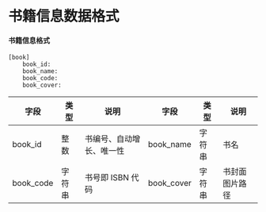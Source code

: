 # 书籍信息数据格式

#### 书籍信息格式

```
[book]
	book_id:
	book_name:
	book_code:
	book_cover:
```

| 字段     | 类型    | 说明      | 字段  | 类型    | 说明   |
| -------- | ------ | -------- | ---- | ------ | ------ |
| book_id | 整数    | 书编号、自动增长、唯一性 | book_name | 字符串  | 书名 |
| book_code | 字符串  | 书号即 ISBN 代码 | book_cover | 字符串 | 书封面图片路径 |





